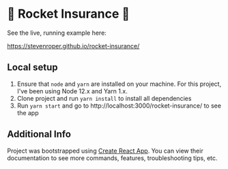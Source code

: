 # 🚀 Rocket Insurance 🚀

See the live, running example here:

https://stevenroper.github.io/rocket-insurance/

## Local setup

1. Ensure that `node` and `yarn` are installed on your machine. For this project, I've been using Node 12.x and Yarn 1.x.
1. Clone project and run `yarn install` to install all dependencies
1. Run `yarn start` and go to http://localhost:3000/rocket-insurance/ to see the app

## Additional Info

Project was bootstrapped using [Create React App](https://create-react-app.dev/). You can view their documentation to see more commands, features, troubleshooting tips, etc.
